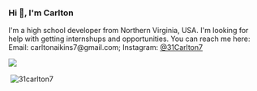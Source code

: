 <h3 display="inline">Hi 👋, I'm Carlton</h1>

<p>I'm a high school developer from Northern Virginia, USA. I'm looking for help with getting internshups and opportunities. You can reach me here: Email: carltonaikins7@gmail.com; Instagram: <a href="https://instagram.com/31Carlton7">@31Carlton7</a></p>

![](https://komarev.com/ghpvc/?username=your-github-username&style=flat)


<p>&nbsp;<img align="center" src="https://github-readme-stats.vercel.app/api?username=31carlton7&show_icons=true&locale=en" alt="31carlton7" /></p>
